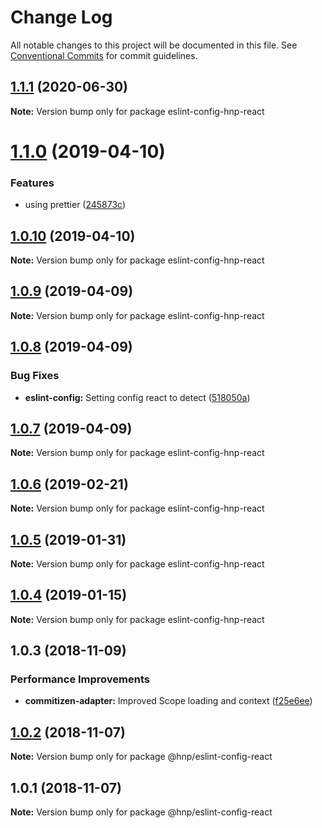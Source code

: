 # Change Log

All notable changes to this project will be documented in this file.
See [Conventional Commits](https://conventionalcommits.org) for commit guidelines.

## [1.1.1](https://github.com/MechanicalHuman/hnp-utilities/compare/eslint-config-hnp-react@1.1.0...eslint-config-hnp-react@1.1.1) (2020-06-30)

**Note:** Version bump only for package eslint-config-hnp-react

# [1.1.0](https://github.com/MechanicalHuman/hnp-utilities/compare/eslint-config-hnp-react@1.0.10...eslint-config-hnp-react@1.1.0) (2019-04-10)

### Features

-   using prettier ([245873c](https://github.com/MechanicalHuman/hnp-utilities/commit/245873c))

## [1.0.10](https://github.com/MechanicalHuman/hnp-utilities/compare/eslint-config-hnp-react@1.0.9...eslint-config-hnp-react@1.0.10) (2019-04-10)

**Note:** Version bump only for package eslint-config-hnp-react

## [1.0.9](https://github.com/MechanicalHuman/hnp-utilities/compare/eslint-config-hnp-react@1.0.8...eslint-config-hnp-react@1.0.9) (2019-04-09)

**Note:** Version bump only for package eslint-config-hnp-react

## [1.0.8](https://github.com/MechanicalHuman/hnp-utilities/compare/eslint-config-hnp-react@1.0.7...eslint-config-hnp-react@1.0.8) (2019-04-09)

### Bug Fixes

-   **eslint-config:** Setting config react to detect ([518050a](https://github.com/MechanicalHuman/hnp-utilities/commit/518050a))

## [1.0.7](https://github.com/MechanicalHuman/hnp-utilities/compare/eslint-config-hnp-react@1.0.6...eslint-config-hnp-react@1.0.7) (2019-04-09)

**Note:** Version bump only for package eslint-config-hnp-react

## [1.0.6](https://github.com/MechanicalHuman/hnp-utilities/compare/eslint-config-hnp-react@1.0.5...eslint-config-hnp-react@1.0.6) (2019-02-21)

**Note:** Version bump only for package eslint-config-hnp-react

## [1.0.5](https://github.com/MechanicalHuman/hnp-utilities/compare/eslint-config-hnp-react@1.0.4...eslint-config-hnp-react@1.0.5) (2019-01-31)

**Note:** Version bump only for package eslint-config-hnp-react

## [1.0.4](https://github.com/MechanicalHuman/hnp-utilities/compare/eslint-config-hnp-react@1.0.3...eslint-config-hnp-react@1.0.4) (2019-01-15)

**Note:** Version bump only for package eslint-config-hnp-react

## 1.0.3 (2018-11-09)

### Performance Improvements

-   **commitizen-adapter:** Improved Scope loading and context ([f25e6ee](https://github.com/MechanicalHuman/hnp-utilities/commit/f25e6ee))

## [1.0.2](https://github.com/MechanicalHuman/hnp-utilities/compare/@hnp/eslint-config-react@1.0.1...@hnp/eslint-config-react@1.0.2) (2018-11-07)

**Note:** Version bump only for package @hnp/eslint-config-react

## 1.0.1 (2018-11-07)

**Note:** Version bump only for package @hnp/eslint-config-react
